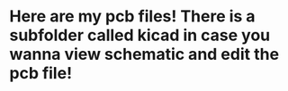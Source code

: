 # Here are my pcb files! There is a subfolder called kicad in case you wanna view schematic and edit the pcb file!
